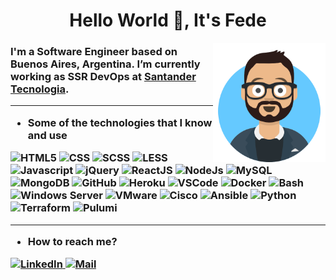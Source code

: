 <h1 align="center">Hello World 👋, It's Fede</h1>

<img align="right" alt="GIF" src="avataaars.png" width="180px" />

<h3 align="left"> I'm a Software Engineer based on Buenos Aires, Argentina. I’m currently working as SSR DevOps at <a href="https://www.santander.com.ar/banco/online/select" target="_blank">Santander Tecnologia</a>.

----
- Some of the technologies that I know and use

<p>
  <img alt="HTML5" src="https://img.shields.io/badge/-HTML5-0D1117?logo=html5&logoColor=E34F26&style=plastic"/>
  <img alt="CSS" src="https://img.shields.io/badge/-CSS3-0D1117?logo=css3&logoColor=0769AD&style=plastic"/>
  <img alt="SCSS" src="https://img.shields.io/badge/-Sass-0D1117?logo=sass&logoColor=CF649A&style=plastic"/>
  <img alt="LESS" src="https://img.shields.io/badge/-Less-0D1117?logo=Less&logoColor=2496Ed&style=plastic"/>
  <img alt="Javascript" src="https://img.shields.io/badge/-JavaScript-0D1117?logo=javascript&logoColor=F7DF1E&style=plastic"/>
  <img alt="jQuery" src="https://img.shields.io/badge/-JQuery-0D1117?logo=jquery&logoColor=0769AD&style=plastic"/>
  <img alt="ReactJS" src="https://img.shields.io/badge/-ReactJS-0D1117?logo=react&logoColor=61DAFB&style=plastic"/>
  <img alt="NodeJs" src="https://img.shields.io/badge/-NodeJS-0D1117?logo=Node.js&logoColor=339933&style=plastic"/>
  <img alt="MySQL" src="https://img.shields.io/badge/-MySQL-0D1117?logo=MySQL&logoColor=blue&style=plastic"/>
  <img alt="MongoDB" src="https://img.shields.io/badge/-MongoDb-0D1117?logo=MongoDB&logoColor=47A248&style=plastic"/>
  <img alt="GitHub" src="https://img.shields.io/badge/-GitHub-0D1117?logo=github&logoColor=white&style=plastic"/>
  <img alt="Heroku" src="https://img.shields.io/badge/-Heroku-0D1117?logo=Heroku&logoColor=430098&style=plastic"/>
  <img alt="VSCode" src="https://img.shields.io/badge/-VScode-0D1117?logo=visual-studio-code&logoColor=23A7F2&style=plastic"/>
  <img alt="Docker" src="https://img.shields.io/badge/-Docker-0D1117?logo=Docker&logoColor=2496Ed&style=plastic"/>
  <img alt="Bash" src="https://img.shields.io/badge/-Bash-0D1117?logo=GNU-Bash&logoColor=FFFFFF&style=plastic"/>
  <img alt="Windows Server" src="https://img.shields.io/badge/-Windows%20Server-0D1117?logo=Windows&logoColor=blue&style=plastic"/>
  <img alt="VMware" src="https://img.shields.io/badge/-VMware-0D1117?logo=VMware&logoColor=ffffff&style=plastic"/>
  <img alt="Cisco" src="https://img.shields.io/badge/-Cisco-0D1117?logo=Cisco&logoColor=1ba0d7&style=plastic"/>
  <img alt="Ansible" src="https://img.shields.io/badge/-Ansible-0D1117?logo=Ansible&logoColor=1ba0d7&style=plastic"/>
  <img alt="Python" src="https://img.shields.io/badge/-Python-0D1117?logo=Python&logoColor=1ba0d7&style=plastic"/>
  <img alt="Terraform" src="https://img.shields.io/badge/-Terraform-0D1117?logo=Terraform&logoColor=1ba0d7&style=plastic"/>
  <img alt="Pulumi" src="https://img.shields.io/badge/-Pulumi-0D1117?logo=Pulumi&logoColor=1ba0d7&style=plastic"/>
</p>

----
- How to reach me? 

<p>
  <a href="https://www.linkedin.com/in/federicoberbara/" target="_blank">
    <img alt="LinkedIn" src="https://img.shields.io/badge/-LinkedIn-0A66C2?style=for-the-badge&logo=linkedin&logoColor=white&style=plastic" />
  </a>
  <a href="mailto:federicomberbara@gmail.com" target="_blank">
    <img alt="Mail" src="https://img.shields.io/badge/-Email-D14836?style=for-the-badge&logo=gmail&logoColor=white&style=plastic" />
  </a>
</p?
